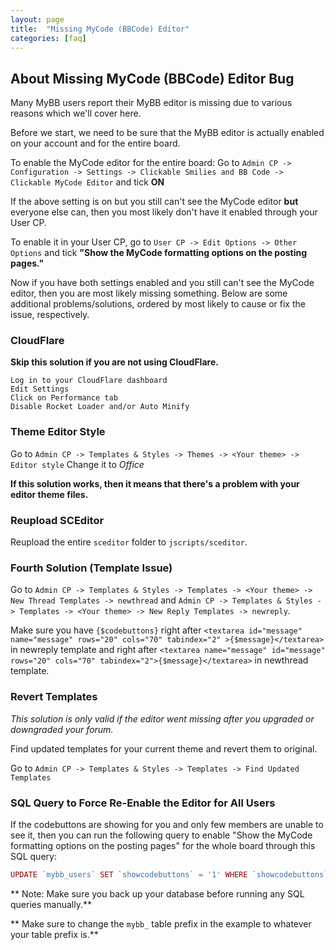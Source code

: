 ```yaml
---
layout: page
title:  "Missing MyCode (BBCode) Editor"
categories: [faq]
---
```


## About Missing MyCode (BBCode) Editor Bug

Many MyBB users report their MyBB editor is missing due to various reasons which we'll cover here.

Before we start, we need to be sure that the MyBB editor is actually enabled on your account and for the entire board.

To enable the MyCode editor for the entire board: Go to `Admin CP -> Configuration -> Settings -> Clickable Smilies and BB Code -> Clickable MyCode Editor` and tick **ON**

If the above setting is on but you still can't see the MyCode editor **but** everyone else can, then you most likely don't have it enabled through your User CP.

To enable it in your User CP, go to `User CP -> Edit Options -> Other Options` and tick **"Show the MyCode formatting options on the posting pages."**

Now if you have both settings enabled and you still can't see the MyCode editor, then you are most likely missing something. Below are some additional problems/solutions, ordered by most likely to cause or fix the issue, respectively.

### CloudFlare

**Skip this solution if you are not using CloudFlare.**

    Log in to your CloudFlare dashboard
    Edit Settings
    Click on Performance tab
    Disable Rocket Loader and/or Auto Minify

### Theme Editor Style

Go to `Admin CP -> Templates & Styles -> Themes -> <Your theme> -> Editor style` Change it to *Office*

**If this solution works, then it means that there's a problem with your editor theme files.**

### Reupload SCEditor

Reupload the entire `sceditor` folder to `jscripts/sceditor`.

### Fourth Solution (Template Issue)

Go to `Admin CP -> Templates & Styles -> Templates -> <Your theme> -> New Thread Templates -> newthread` and `Admin CP -> Templates & Styles -> Templates -> <Your theme> -> New Reply Templates -> newreply`.

Make sure you have `{$codebuttons}` right after `<textarea id="message" name="message" rows="20" cols="70" tabindex="2" >{$message}</textarea>` in newreply template and right after `<textarea name="message" id="message" rows="20" cols="70" tabindex="2">{$message}</textarea>` in newthread template.

### Revert Templates

*This solution is only valid if the editor went missing after you upgraded or downgraded your forum.*

Find updated templates for your current theme and revert them to original.

Go to `Admin CP -> Templates & Styles -> Templates -> Find Updated Templates`

### SQL Query to Force Re-Enable the Editor for All Users

If the codebuttons are showing for you and only few members are unable to see it, then you can run the following query to enable "Show the MyCode formatting options on the posting pages" for the whole board through this SQL query:

```php
UPDATE `mybb_users` SET `showcodebuttons` = '1' WHERE `showcodebuttons` = '0'
```
** Note: Make sure you back up your database before running any SQL queries manually.**

** Make sure to change the `mybb_` table prefix in the example to whatever your table prefix is.**
